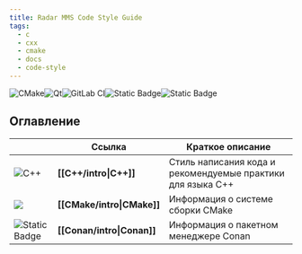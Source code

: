 ```yaml
---
title: Radar MMS Code Style Guide
tags:
  - c
  - cxx
  - cmake
  - docs
  - code-style
---
```

![CMake](https://img.shields.io/badge/CMake-%23008FBA.svg?style=for-the-badge&logo=cmake&logoColor=white)![Qt](https://img.shields.io/badge/Qt-%23217346.svg?style=for-the-badge&logo=Qt&logoColor=white)![GitLab CI](https://img.shields.io/badge/gitlab%20ci-%23181717.svg?style=for-the-badge&logo=gitlab&logoColor=white)![Static Badge](https://img.shields.io/badge/Protobuf-white?style=for-the-badge&logo=google&logoColor=black)![Static Badge](https://img.shields.io/badge/gRPC-white?style=for-the-badge&logo=google&logoColor=black)
## Оглавление

|                                                                                                          | Ссылка                     | Краткое описание                                            |
| -------------------------------------------------------------------------------------------------------- | -------------------------- | ----------------------------------------------------------- |
| ![C++](https://img.shields.io/badge/c++-%2300599C.svg?style=for-the-badge&logo=c%2B%2B&lgoColor=white)   | **[[C++/intro\|C++]]**     | Стиль написания кода и рекомендуемые практики для языка С++ |
| ![](https://img.shields.io/badge/CMake-%23008FBA.svg?style=for-the-badge&logo=cmake&logoColor=white)     | **[[CMake/intro\|CMake]]** | Информация о системе сборки CMake                           |
| ![Static Badge](https://img.shields.io/badge/Conan-green?style=for-the-badge&logo=conan&logoColor=white) | **[[Conan/intro\|Conan]]** | Информация о пакетном менеджере Conan                       |
